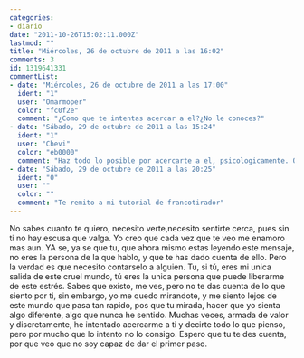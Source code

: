 ```yaml
---
categories:
- diario
date: "2011-10-26T15:02:11.000Z"
lastmod: ""
title: "Miércoles, 26 de octubre de 2011 a las 16:02"
comments: 3
id: 1319641331
commentList:
- date: "Miércoles, 26 de octubre de 2011 a las 17:00"
  ident: "1"
  user: "Omarmoper"
  color: "fc0f2e"
  comment: "¿Como que te intentas acercar a el?¿No le conoces?"
- date: "Sábado, 29 de octubre de 2011 a las 15:24"
  ident: "1"
  user: "Chevi"
  color: "eb0000"
  comment: "Haz todo lo posible por acercarte a el, psicologicamente. O eso o alejate y olvidale, pero no te quedes a medias"
- date: "Sábado, 29 de octubre de 2011 a las 20:25"
  ident: "0"
  user: ""
  color: ""
  comment: "Te remito a mi tutorial de francotirador"
---
```


No sabes cuanto te quiero, necesito verte,necesito sentirte cerca, pues sin ti no hay escusa que valga. Yo creo que cada vez que te veo me enamoro mas aun. YA se, ya se que tu, que ahora mismo estas leyendo este mensaje, no eres la persona de la que hablo, y que te has dado cuenta de ello. Pero la verdad es que necesito contarselo a alguien. Tu, si tú, eres mi unica salida de este cruel mundo, tú eres la unica persona que puede liberarme de este estrés. Sabes que existo, me ves, pero no te das cuenta de lo que siento por ti, sin embargo, yo me quedo mirandote, y me siento lejos de este mundo que pasa tan rapido, pos que tu mirada, hacer que yo sienta algo diferente, algo que nunca he sentido. Muchas veces, armada de valor y discretamente, he intentado acercarme a ti y decirte todo lo que pienso, pero por mucho que lo intento no lo consigo. Espero que tu te des cuenta, por que veo que no soy capaz de dar el primer paso.